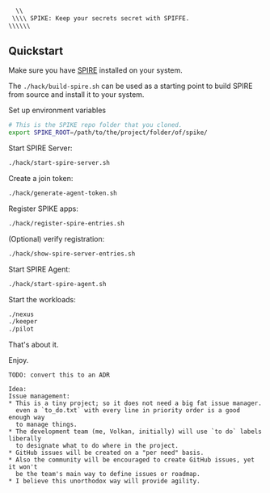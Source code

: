 ```txt
  \\ 
 \\\\ SPIKE: Keep your secrets secret with SPIFFE.
\\\\\\
```

## Quickstart

Make sure you have [SPIRE](https://spiffe.io/spire) installed on your system.

The `./hack/build-spire.sh` can be used as a starting point to build SPIRE
from source and install it to your system.

Set up environment variables

```bash
# This is the SPIKE repo folder that you cloned.
export SPIKE_ROOT=/path/to/the/project/folder/of/spike/
```

Start SPIRE Server:

```bash
./hack/start-spire-server.sh
```

Create a join token:

```bash 
./hack/generate-agent-token.sh
```

Register SPIKE apps:

```bash
./hack/register-spire-entries.sh
```

(Optional) verify registration:

```bash
./hack/show-spire-server-entries.sh
```

Start SPIRE Agent:

```bash 
./hack/start-spire-agent.sh
```

Start the workloads:

```bash
./nexus
./keeper
./pilot
```

That's about it.

Enjoy.


```text
TODO: convert this to an ADR

Idea: 
Issue management:
* This is a tiny project; so it does not need a big fat issue manager.
  even a `to_do.txt` with every line in priority order is a good enough way
  to manage things.
* The development team (me, Volkan, initially) will use `to do` labels liberally
  to designate what to do where in the project.
* GitHub issues will be created on a "per need" basis. 
* Also the community will be encouraged to create GitHub issues, yet it won't
  be the team's main way to define issues or roadmap.
* I believe this unorthodox way will provide agility.


```